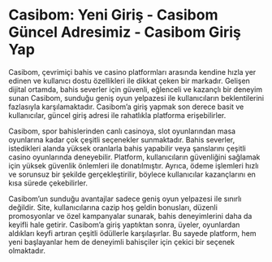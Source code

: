 # Casibom: Yeni Giriş - Casibom Güncel Adresimiz - Casibom Giriş Yap
Casibom, çevrimiçi bahis ve casino platformları arasında kendine hızla yer edinen ve kullanıcı dostu özellikleri ile dikkat çeken bir markadır. Gelişen dijital ortamda, bahis severler için güvenli, eğlenceli ve kazançlı bir deneyim sunan Casibom, sunduğu geniş oyun yelpazesi ile kullanıcıların beklentilerini fazlasıyla karşılamaktadır. Casibom’a giriş yapmak son derece basit ve kullanıcılar, güncel giriş adresi ile rahatlıkla platforma erişebilirler.

Casibom, spor bahislerinden canlı casinoya, slot oyunlarından masa oyunlarına kadar çok çeşitli seçenekler sunmaktadır. Bahis severler, istedikleri alanda yüksek oranlarla bahis yapabilir veya şanslarını çeşitli casino oyunlarında deneyebilir. Platform, kullanıcıların güvenliğini sağlamak için yüksek güvenlik önlemleri ile donatılmıştır. Ayrıca, ödeme işlemleri hızlı ve sorunsuz bir şekilde gerçekleştirilir, böylece kullanıcılar kazançlarını en kısa sürede çekebilirler.

Casibom’un sunduğu avantajlar sadece geniş oyun yelpazesi ile sınırlı değildir. Site, kullanıcılarına cazip hoş geldin bonusları, düzenli promosyonlar ve özel kampanyalar sunarak, bahis deneyimlerini daha da keyifli hale getirir. Casibom’a giriş yaptıktan sonra, üyeler, oyunlardan aldıkları keyfi artıran çeşitli ödüllerle karşılaşırlar. Bu sayede platform, hem yeni başlayanlar hem de deneyimli bahisçiler için çekici bir seçenek olmaktadır.
